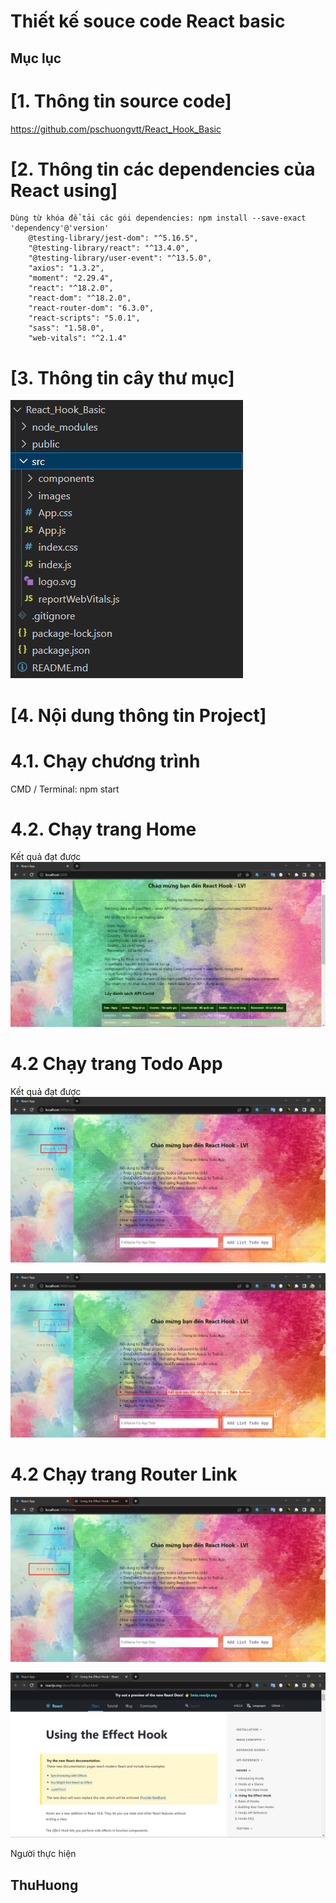 # Thiết kế souce code React basic
## Mục lục

# [1. Thông tin source code]
https://github.com/pschuongvtt/React_Hook_Basic


# [2. Thông tin các dependencies của React using]
```
Dùng từ khóa để tải các gói dependencies: npm install --save-exact 'dependency'@'version'
    @testing-library/jest-dom": "^5.16.5",
    "@testing-library/react": "^13.4.0",
    "@testing-library/user-event": "^13.5.0",
    "axios": "1.3.2",
    "moment": "2.29.4",
    "react": "^18.2.0",
    "react-dom": "^18.2.0",
    "react-router-dom": "6.3.0",
    "react-scripts": "5.0.1",
    "sass": "1.58.0",
    "web-vitals": "^2.1.4"
```

# [3. Thông tin cây thư mục]
![](./images/CayThuMuc.png)

# [4. Nội dung thông tin Project]
# 4.1. Chạy chương trình 
CMD / Terminal: npm start

# 4.2. Chạy trang Home
Kết quả đạt được 
![](./images/HomePage.png)

# 4.2 Chạy trang Todo App 
Kết quả đạt được 
![](./images/TodoAppBefore.png)

![](./images/TodoAppAfter.png)

# 4.2 Chạy trang Router Link
![](./images/RouterLinkBefore.png)

![](./images/RouterLinkAfter.png)

Người thực hiện 
## ThuHuong